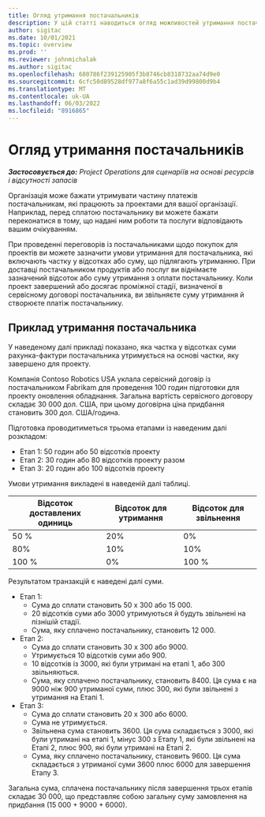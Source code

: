 ```yaml
---
title: Огляд утримання постачальників
description: У цій статті наводиться огляд можливостей утримання постачальників.
author: sigitac
ms.date: 10/01/2021
ms.topic: overview
ms.prod: ''
ms.reviewer: johnmichalak
ms.author: sigitac
ms.openlocfilehash: 680786f239125905f3b8746cb8318732aa74d9e0
ms.sourcegitcommit: 6cfc50d89528df977a8f6a55c1ad39d99800d9b4
ms.translationtype: MT
ms.contentlocale: uk-UA
ms.lasthandoff: 06/03/2022
ms.locfileid: "8916865"
---
```

# <a name="vendor-retention-overview"></a>Огляд утримання постачальників

_**Застосовується до:** Project Operations для сценаріїв на основі ресурсів і відсутності запасів_

Організація може бажати утримувати частину платежів постачальникам, які працюють за проектами для вашої організації. Наприклад, перед сплатою постачальнику ви можете бажати переконатися в тому, що надані ним роботи та послуги відповідають вашим очікуванням.

При проведенні переговорів із постачальниками щодо покупок для проектів ви можете зазначити умови утримання для постачальника, які включають частку у відсотках або суму, що підлягають утриманню. При доставці постачальником продуктів або послуг ви віднімаєте зазначений відсоток або суму утримання з оплати постачальнику. Коли проект завершений або досягає проміжної стадії, визначеної в сервісному договорі постачальника, ви звільняєте суму утримання й створюєте платіж постачальнику.

## <a name="vendor-retention-example"></a>Приклад утримання постачальника

У наведеному далі прикладі показано, яка частка у відсотках суми рахунка-фактури постачальника утримується на основі частки, яку завершено для проекту.

Компанія Contoso Robotics USA уклала сервісний договір із постачальником Fabrikam для проведення 100 годин підготовки для проекту оновлення обладнання. Загальна вартість сервісного договору складає 30 000 дол. США, при цьому договірна ціна придбання становить 300 дол. США/година.

Підготовка проводитиметься трьома етапами із наведеним далі розкладом:

- Етап 1: 50 годин або 50 відсотків проекту
- Етап 2: 30 годин або 80 відсотків проекту разом
- Етап 3: 20 годин або 100 відсотків проекту

Умови утримання викладені в наведеній далі таблиці.

| **Відсоток доставлених одиниць** | **Відсоток для утримання** | **Відсоток для звільнення** |
| --- | --- | --- |
| 50 % | 20% | 0% |
| 80% | 10% | 10% |
| 100 % | 0% | 100 % |

Результатом транзакцій є наведені далі суми.

- Етап 1:
  - Сума до сплати становить 50 х 300 або 15 000.
  - 20 відсотків суми або 3000 утримуються й будуть звільнені на пізнішій стадії.
  - Сума, яку сплачено постачальнику, становить 12 000.
- Етап 2:
  - Сума до сплати становить 30 х 300 або 9000.
  - Утримується 10 відсотків суми або 900.
  - 10 відсотків із 3000, які були утримані на етапі 1, або 300 звільняються.
  - Сума, яку сплачено постачальнику, становить 8400. Ця сума є на 9000 ніж 900 утриманої суми, плюс 300, які були звільнені з утримання на Етапі 1.
- Етап 3:
  - Сума до сплати становить 20 х 300 або 6000.
  - Сума не утримується.
  - Звільнена сума становить 3600. Ця сума складається з 3000, які були утримані на етапі 1, мінус 300 з Етапу 1, які були звільнені на Етапі 2, плюс 900, які були утримані на Етапі 2.
  - Сума, яку сплачено постачальнику, становить 9600. Ця сума складається з утриманої суми 3600 плюс 6000 для завершення Етапу 3.

Загальна сума, сплачена постачальнику після завершення трьох етапів складає 30 000, що представляє собою загальну суму замовлення на придбання (15 000 + 9000 + 6000).
